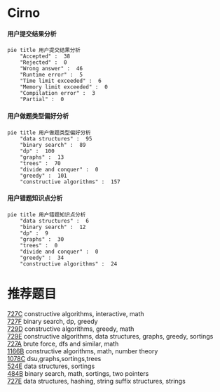 # Cirno

<!-- tabs:start -->



#### **用户提交结果分析**

```mermaid
pie title 用户提交结果分析
    "Accepted" :  38
    "Rejected" :  0
    "Wrong answer" :  46
    "Runtime error" :  5
    "Time limit exceeded" :  6
    "Memory limit exceeded" :  0
    "Compilation error" :  3
    "Partial" :  0
```

#### **用户做题类型偏好分析**

```mermaid
pie title 用户做题类型偏好分析
    "data structures" :  95
    "binary search" :  89
    "dp" :  100
    "graphs" :  13
    "trees" :  70
    "divide and conquer" :  0
    "greedy" :  101
    "constructive algorithms" :  157
```
#### **用户错题知识点分析**

```mermaid
pie title 用户错题知识点分析
    "data structures" :  6
    "binary search" :  12
    "dp" :  9
    "graphs" :  30
    "trees" :  0
    "divide and conquer" :  0
    "greedy" :  34
    "constructive algorithms" :  24
```



<!-- tabs:end -->
# 推荐题目
[727C](https://codeforces.com/contest/727/problem/C)		constructive algorithms,
                        interactive,
                        math		  
[727F](https://codeforces.com/contest/727/problem/F)		binary search,
                        dp,
                        greedy		  
[729D](https://codeforces.com/contest/729/problem/D)		constructive algorithms,
                        greedy,
                        math		  
[729E](https://codeforces.com/contest/729/problem/E)		constructive algorithms,
                        data structures,
                        graphs,
                        greedy,
                        sortings		  
[727A](https://codeforces.com/contest/727/problem/A)		brute force,
                        dfs and similar,
                        math		  
[1166B](https://codeforces.com/contest/1166/problem/B)		constructive algorithms,
                        math,
                        number theory		  
[1078C](https://codeforces.com/contest/1078/problem/C)		dsu,graphs,sortings,trees		  
[524E](https://codeforces.com/contest/524/problem/E)		data structures,
                        sortings		  
[484B](https://codeforces.com/contest/484/problem/B)		binary search,
                        math,
                        sortings,
                        two pointers		  
[727E](https://codeforces.com/contest/727/problem/E)		data structures,
                        hashing,
                        string suffix structures,
                        strings		  
